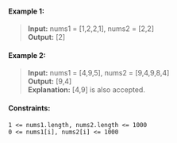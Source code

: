 #### Example 1:

> **Input:** nums1 = [1,2,2,1], nums2 = [2,2]  
> **Output:** [2]

#### Example 2:

> **Input:** nums1 = [4,9,5], nums2 = [9,4,9,8,4]  
> **Output:** [9,4]  
> **Explanation:** [4,9] is also accepted.

#### Constraints:

```
1 <= nums1.length, nums2.length <= 1000
0 <= nums1[i], nums2[i] <= 1000
```

